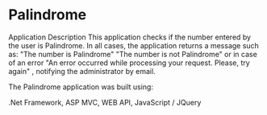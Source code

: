 # Palindrome

Application Description
This application checks if the number entered by the user is Palindrome. In all cases, the application returns a message such as:
"The number is Palindrome"
"The number is not Palindrome"
or in case of an error "An error occurred while processing your request. Please, try again" , notifying the administrator by email.

The Palindrome application was built using:

.Net Framework,
ASP MVC,
WEB API,
JavaScript / JQuery 
